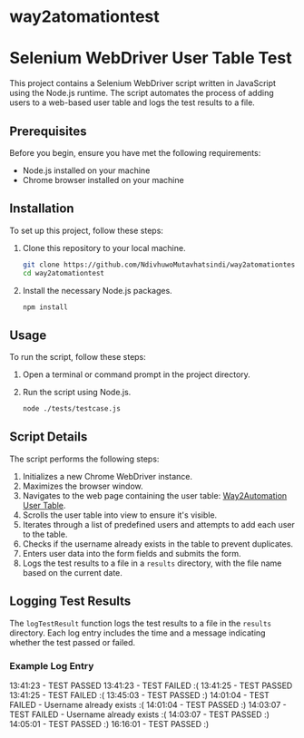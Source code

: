# way2atomationtest

# Selenium WebDriver User Table Test

This project contains a Selenium WebDriver script written in JavaScript using the Node.js runtime. The script automates the process of adding users to a web-based user table and logs the test results to a file.

## Prerequisites

Before you begin, ensure you have met the following requirements:

- Node.js installed on your machine
- Chrome browser installed on your machine

## Installation

To set up this project, follow these steps:

1. Clone this repository to your local machine.

    ```bash
    git clone https://github.com/NdivhuwoMutavhatsindi/way2atomationtest.git
    cd way2atomationtest
    ```

2. Install the necessary Node.js packages.

    ```bash
    npm install
    ```

## Usage

To run the script, follow these steps:

1. Open a terminal or command prompt in the project directory.

2. Run the script using Node.js.

    ```bash
    node ./tests/testcase.js
    ```

## Script Details

The script performs the following steps:

1. Initializes a new Chrome WebDriver instance.
2. Maximizes the browser window.
3. Navigates to the web page containing the user table: [Way2Automation User Table](https://www.way2automation.com/angularjs-protractor/webtables/).
4. Scrolls the user table into view to ensure it's visible.
5. Iterates through a list of predefined users and attempts to add each user to the table.
6. Checks if the username already exists in the table to prevent duplicates.
7. Enters user data into the form fields and submits the form.
8. Logs the test results to a file in a `results` directory, with the file name based on the current date.

## Logging Test Results

The `logTestResult` function logs the test results to a file in the `results` directory. Each log entry includes the time and a message indicating whether the test passed or failed.

### Example Log Entry
13:41:23 - TEST PASSED
13:41:23 - TEST FAILED :(
13:41:25 - TEST PASSED
13:41:25 - TEST FAILED :(
13:45:03 - TEST PASSED :)
14:01:04 - TEST FAILED - Username already exists :(
14:01:04 - TEST PASSED :)
14:03:07 - TEST FAILED - Username already exists :(
14:03:07 - TEST PASSED :)
14:05:01 - TEST PASSED :)
16:16:01 - TEST PASSED :)

